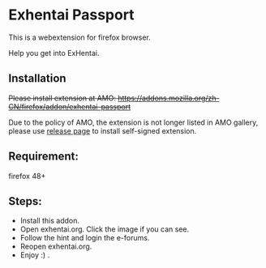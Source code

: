 # Exhentai Passport

This is a webextension for firefox browser.

Help you get into ExHentai.

## Installation

~~Please install extension at AMO: https://addons.mozilla.org/zh-CN/firefox/addon/exhentai-passport~~

Due to the policy of AMO, the extension is not longer listed in AMO gallery, please use [release page](https://github.com/harytfw/Exhentai-passport-for-firefox-webextension/releases) to install self-signed extension.

## Requirement:
  firefox 48+
  
## Steps:

* Install this addon.
* Open exhentai.org. Click the image if you can see.
* Follow the hint and login the e-forums.
* Reopen exhentai.org.
* Enjoy :) .
